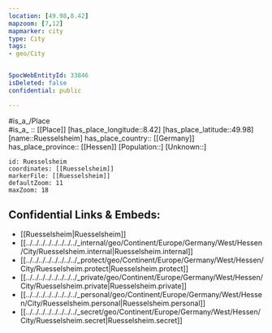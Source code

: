 ```yaml
---
location: [49.98,8.42] 
mapzoom: [7,12] 
mapmarker: city 
type: City
tags:
- geo/City


SpocWebEntityId: 33846
isDeleted: false
confidential: public

---
```

#is_a_/Place  
#is_a_ :: [[Place]] 
[has_place_longitude::8.42] 
[has_place_latitude::49.98] 
[name::Ruesselsheim] 
has_place_country:: [[Germany]]  
has_place_province:: [[Hessen]] 
[Population::] 
[Unknown::] 


```leaflet
id: Ruesselsheim
coordinates: [[Ruesselsheim]] 
markerFile: [[Ruesselsheim]] 
defaultZoom: 11 
maxZoom: 18
```


## Confidential Links & Embeds: 
- [[Ruesselsheim|Ruesselsheim]]  
- [[../../../../../../../../_internal/geo/Continent/Europe/Germany/West/Hessen/City/Ruesselsheim.internal|Ruesselsheim.internal]] 
- [[../../../../../../../../_protect/geo/Continent/Europe/Germany/West/Hessen/City/Ruesselsheim.protect|Ruesselsheim.protect]] 
- [[../../../../../../../../_private/geo/Continent/Europe/Germany/West/Hessen/City/Ruesselsheim.private|Ruesselsheim.private]] 
- [[../../../../../../../../_personal/geo/Continent/Europe/Germany/West/Hessen/City/Ruesselsheim.personal|Ruesselsheim.personal]] 
- [[../../../../../../../../_secret/geo/Continent/Europe/Germany/West/Hessen/City/Ruesselsheim.secret|Ruesselsheim.secret]] 
